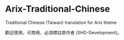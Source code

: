 # Arix-Traditional-Chinese
 Traditional Chinese (Taiwan) translation for Arix theme

歡迎使用，可商用，必須標註原作者 (SHD-Development)。
